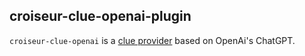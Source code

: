 <!--
SPDX-FileCopyrightText: 2023 Antoine Belvire
SPDX-License-Identifier: GPL-3.0-or-later
-->

## croiseur-clue-openai-plugin

`croiseur-clue-openai` is a [clue provider](../../croiseur-spi/croiseur-spi-clue) based
on OpenAi's ChatGPT.
